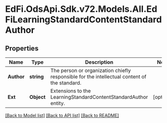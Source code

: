 # EdFi.OdsApi.Sdk.v72.Models.All.EdFiLearningStandardContentStandardAuthor

## Properties

Name | Type | Description | Notes
------------ | ------------- | ------------- | -------------
**Author** | **string** | The person or organization chiefly responsible for the intellectual content of the standard. | 
**Ext** | **Object** | Extensions to the LearningStandardContentStandardAuthor entity. | [optional] 

[[Back to Model list]](../../README.md#documentation-for-models) [[Back to API list]](../../README.md#documentation-for-api-endpoints) [[Back to README]](../../README.md)

